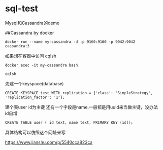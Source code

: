 # sql-test
Mysql和Cassandra的demo

##Cassandra by docker

```docker run --name my-cassandra -d -p 9160:9160 -p 9042:9042 cassandra:3```

如果想在容器中访问 cqlsh

```docker exec -it my-cassandra bash```

```cqlsh```

先建一个keyspace(database)

```CREATE KEYSPACE test WITH replication = {'class': 'SimpleStrategy', 'replication_factor': '1'};```

建个表user id为主键 还有一个字段是name,一般都是用uuid来当做主键，没办法id自增

```CREATE TABLE user ( id text, name text, PRIMARY KEY (id));```

具体结构可以仿照这个网址来写 

https://www.jianshu.com/p/5540cca823ca
